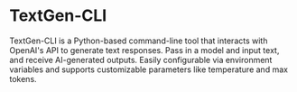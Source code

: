 # TextGen-CLI
TextGen-CLI is a Python-based command-line tool that interacts with OpenAI's API to generate text responses. Pass in a model and input text, and receive AI-generated outputs. Easily configurable via environment variables and supports customizable parameters like temperature and max tokens.
